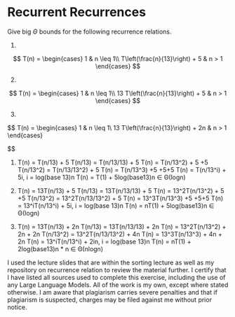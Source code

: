 # Recurrent Recurrences

Give big $\Theta$ bounds for the following recurrence relations.

1.
$$ T(n) =
    \begin{cases}
        1 & n \leq 1\\
        T\left(\frac{n}{13}\right) + 5 & n > 1
    \end{cases}
$$

2.
$$ T(n) =
    \begin{cases}
        1 & n \leq 1\\
        13 T\left(\frac{n}{13}\right) + 5 & n > 1
    \end{cases}
$$

3.
$$ T(n) =
    \begin{cases}
        1 & n \leq 1\\
        13 T\left(\frac{n}{13}\right) + 2n & n > 1
    \end{cases}

$$

1. T(n) = T(n/13) + 5
T(n/13) = T(n/13/13) + 5
T(n) = T(n/13^2) + 5 +5
T(n/13^2)  = T(n/13/13^2) + 5
T(n) = T(n/13^3) +5 +5+5
T(n) = T(n/13^i) + 5i, i = log(base 13)n
T(n) = T(1) + 5log(base13)n ∈ Θ(logn)

2. T(n) = 13T(n/13) + 5
T(n/13) = 13T(n/13/13) + 5
T(n) = 13^2T(n/13^2) + 5 +5
T(n/13^2)  = 13^2T(n/13/13^2) + 5
T(n) = 13^3T(n/13^3) +5 +5+5
T(n) = 13^iT(n/13^i) + 5i, i = log(base 13)n
T(n) = nT(1) + 5log(base13)n ∈ Θ(logn)

3. T(n) = 13T(n/13) + 2n 
T(n/13) = 13T(n/13/13) + 2n
T(n) = 13^2T(n/13^2) + 2n + 2n
T(n/13^2)  = 13^2T(n/13/13^2) + 4n
T(n) = 13^3T(n/13^3) + 4n + 2n
T(n) = 13^iT(n/13^i) + 2in, i = log(base 13)n
T(n) = nT(1) + 2log(base13)n * n ∈ Θ(nlogn)

I used the lecture slides that are within the sorting lecture as well as my repository on recurrence relation to review the material further.
I certify that I have listed all sources used to complete this exercise, including the use of any Large Language Models. All of the work is my own, except where stated otherwise. I am aware that plagiarism carries severe penalties and that if plagiarism is suspected, charges may be filed against me without prior notice.
